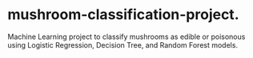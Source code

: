# mushroom-classification-project.
Machine Learning project to classify mushrooms as edible or poisonous using Logistic Regression, Decision Tree, and Random Forest models.
